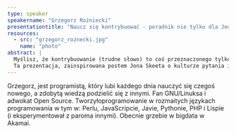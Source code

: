 ```yaml
---
type: speaker
speakername: "Grzegorz Rożniecki"
presentationtitle: "Naucz się kontrybuować - poradnik nie tylko dla Jedi."
resources:
  - src: "grzegorz_roznecki.jpg"
    name: "photo"
abstract: |
  Myślisz, że kontrybuowanie (trudne słowo) to coś przeznaczonego tylko dla wtajemniczonych, nielicznych rycerzy Jedi, ekhm, architektów z kilkunastoletnim stażem? Czy zdarzyło Ci się, że przeglądając StackOverflow i widząc nierozwiązany problem, znałeś odpowiedź, ale nie napisałeś nic, myśląc “niech zrobi to ktoś inny”? Zauważyłeś drobną literówkę w używanej przez Ciebie bibliotece na Githubie, ale nie wiesz, co dalej? A może udzielasz się w małym projekcie, o którym nie wie prawie nikt? Albo zostałeś poproszony o opowiedzenie o Twoim hobby na lokalnym meetupie, ale oczywiście odmówiłeś, ponieważ miałaby to być Twoja pierwsze wystąpienie publiczne w życiu. Czy i dlaczego w każdej z tych sytuacji powinieneś coś zrobić?
  Ta prezentacja, zainspirowana postem Jona Skeeta o kulturze pytania i odpowiadania na StackOverflow, pomoże Ci odkryć w sobie rycerza Jedi, który będzie używać swojej wiedzy, aby przekazać społeczności (a w zasadzie oddać z powrotem) część swojego doświadczenia, z korzyścią dla wszystkich.
---
```

Grzegorz, jest programistą, który lubi każdego dnia nauczyć się czegoś nowego, a zdobytą wiedzą podzielić się z innymi. Fan GNU/Linuksa i adwokat Open Source. Tworzyłoprogramowanie w rozmaitych językach programowania w tym w: Perlu, JavaScripcie, Javie, Pythonie, PHP i Lispie (i eksperymentował z paroma innymi). Obecnie grzebie w bigdata w Akamai.
